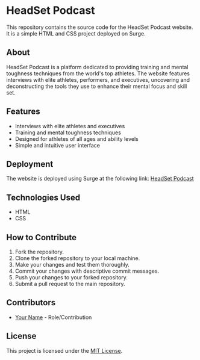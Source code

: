 # HeadSet Podcast

This repository contains the source code for the HeadSet Podcast website. It is a simple HTML and CSS project deployed on Surge.

## About

HeadSet Podcast is a platform dedicated to providing training and mental toughness techniques from the world's top athletes. The website features interviews with elite athletes, performers, and executives, uncovering and deconstructing the tools they use to enhance their mental focus and skill set.

## Features

- Interviews with elite athletes and executives
- Training and mental toughness techniques
- Designed for athletes of all ages and ability levels
- Simple and intuitive user interface

## Deployment

The website is deployed using Surge at the following link: [HeadSet Podcast](https://headset-eadv.surge.sh/)

## Technologies Used

- HTML
- CSS

## How to Contribute

1. Fork the repository.
2. Clone the forked repository to your local machine.
3. Make your changes and test them thoroughly.
4. Commit your changes with descriptive commit messages.
5. Push your changes to your forked repository.
6. Submit a pull request to the main repository.

## Contributors

- [Your Name](link-to-your-profile) - Role/Contribution

## License

This project is licensed under the [MIT License](LICENSE).
